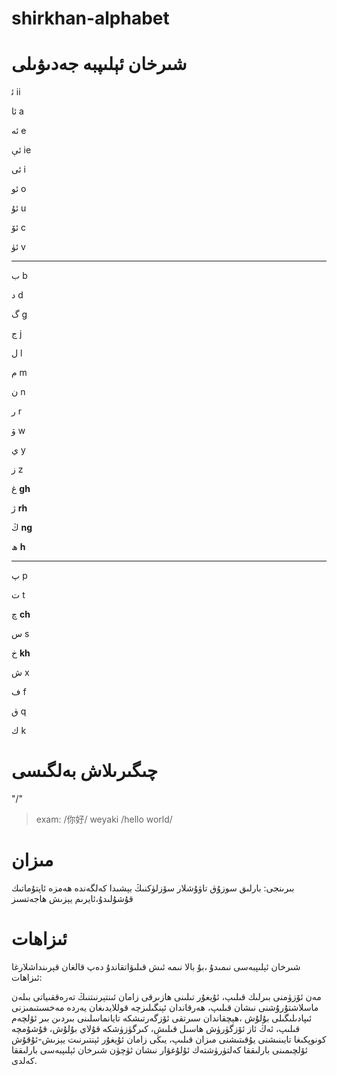 # shirkhan-alphabet

# شىرخان ئېلىپبە جەدىۋىلى

ئ‍ ii

ئا a

ئە e

ئې ie

ئى i

ئو o

ئۇ u

ئۆ c

ئۈ v

---

ب b

د d

گ g

ج j

ل l

م m

ن n

ر r

ۋ w

ي y

ز z

غ **gh**

ژ **rh**

ڭ **ng**

ھ **h**

---

پ p

ت t

چ **ch**

س s

خ **kh**

ش x

ف f

ق q

ك k

# چىگىرىلاش بەلگىسى

"/"

> exam: /你好/ weyaki /hello world/

# مىزان

بىرىنجى: بارلىق سوزۇق تاۋۇشلار سۆزلۈكنىڭ بېشىدا كەلگەندە ھەمزە ئاپتۇماتىك قۇشۇلىدۇ،ئايرىم يېزىش ھاجەتسىز

# ئىزاھات

شىرخان ئېلىپبەسى نىمىدۇ ،بۇ بالا نىمە ئىش قىلىۋاتقاندۇ دەپ قالغان قېرىنداشلارغا ئىزاھات:

مەن ئۆزۈمنى بىرلىك قىلىپ، ئۇيغۇر تىلىنى ھازىرقى زامان ئىنتېرنىتنىڭ تەرەققىياتى بىلەن ماسلاشتۇرۇشنى نىشان قىلىپ، ھەرقاندان ئېنگىلىزچە قوللايدىغان يەردە مەخسىتىمىزنى ئىپادىلىگىلى بۇلۇش ،ھېچقاندان سىرتقى ئۆزگەرتىشكە تايانماسلىنى بىردىن بىر ئ‍ۆلچەم قىلىپ، ئەڭ ئاز ئۆزگۈرۈش ھاسىل قىلىش، كىرگۈزۈشكە قۇلاي بۇلۇش، قۇشۇمچە كونوپكىغا تايىنىشنى يۇقىتىشنى مىزان قىلىپ، يىڭى زامان ئۇيغۇر ئېنتىرنىت يېزىش-ئۇقۇش ئ‍ۆلچىمىنى بارلىققا كەلتۈرۈشتەك ئۇلۇغۋار نىشان ئۈچۈن شىرخان ئېلىپبەسى بارلىققا كەلدى.
